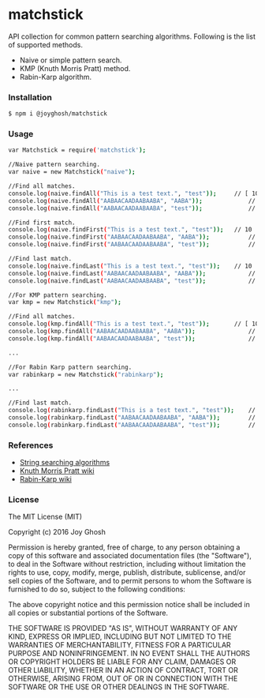# matchstick
API collection for common pattern  searching algorithms. Following is the list of supported methods.
- Naive or simple pattern search.
- KMP (Knuth Morris Pratt) method.
- Rabin-Karp algorithm.

### Installation

```sh
$ npm i @joyghosh/matchstick
```

### Usage

```sh
var Matchstick = require('matchstick');

//Naive pattern searching.
var naive = new Matchstick("naive");

//Find all matches.
console.log(naive.findAll("This is a test text.", "test"));		// [ 10 ]
console.log(naive.findAll("AABAACAADAABAABA", "AABA"));				// [ 0, 9, 12 ]
console.log(naive.findAll("AABAACAADAABAABA", "test"));				// -1 (Returns -1 upon no match.)

//Find first match.
console.log(naive.findFirst("This is a test text.", "test"));	// 10
console.log(naive.findFirst("AABAACAADAABAABA", "AABA"));			// 0
console.log(naive.findFirst("AABAACAADAABAABA", "test"));			// -1

//Find last match.
console.log(naive.findLast("This is a test text.", "test"));	// 10
console.log(naive.findLast("AABAACAADAABAABA", "AABA"));			// 12
console.log(naive.findLast("AABAACAADAABAABA", "test"));			// -1

//For KMP pattern searching.
var kmp = new Matchstick("kmp");

//Find all matches.
console.log(kmp.findAll("This is a test text.", "test"));		// [ 10 ]
console.log(kmp.findAll("AABAACAADAABAABA", "AABA"));				// [ 0, 9, 12 ]
console.log(kmp.findAll("AABAACAADAABAABA", "test"));				// -1

...

//For Rabin Karp pattern searching.
var rabinkarp = new Matchstick("rabinkarp");

...

//Find last match.
console.log(rabinkarp.findLast("This is a test text.", "test"));	// 10
console.log(rabinkarp.findLast("AABAACAADAABAABA", "AABA"));		// 12
console.log(rabinkarp.findLast("AABAACAADAABAABA", "test"));		// -1
```

###	References

* [String searching algorithms](https://en.wikipedia.org/wiki/String_searching_algorithm)
* [Knuth Morris Pratt wiki](https://en.wikipedia.org/wiki/Knuth%E2%80%93Morris%E2%80%93Pratt_algorithm)
* [Rabin-Karp wiki](https://en.wikipedia.org/wiki/Rabin%E2%80%93Karp_algorithm)

### License

The MIT License (MIT)

Copyright (c) 2016 Joy Ghosh

Permission is hereby granted, free of charge, to any person obtaining a copy
of this software and associated documentation files (the "Software"), to deal
in the Software without restriction, including without limitation the rights
to use, copy, modify, merge, publish, distribute, sublicense, and/or sell
copies of the Software, and to permit persons to whom the Software is
furnished to do so, subject to the following conditions:

The above copyright notice and this permission notice shall be included in all
copies or substantial portions of the Software.

THE SOFTWARE IS PROVIDED "AS IS", WITHOUT WARRANTY OF ANY KIND, EXPRESS OR
IMPLIED, INCLUDING BUT NOT LIMITED TO THE WARRANTIES OF MERCHANTABILITY,
FITNESS FOR A PARTICULAR PURPOSE AND NONINFRINGEMENT. IN NO EVENT SHALL THE
AUTHORS OR COPYRIGHT HOLDERS BE LIABLE FOR ANY CLAIM, DAMAGES OR OTHER
LIABILITY, WHETHER IN AN ACTION OF CONTRACT, TORT OR OTHERWISE, ARISING FROM,
OUT OF OR IN CONNECTION WITH THE SOFTWARE OR THE USE OR OTHER DEALINGS IN THE
SOFTWARE.
